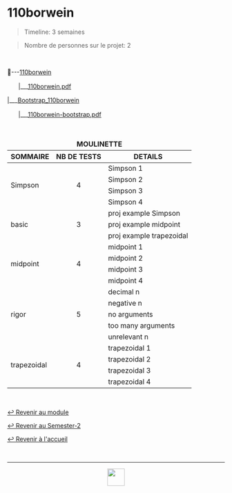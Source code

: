 # 110borwein

> Timeline: 3 semaines

> Nombre de personnes sur le projet: 2

<br>

📂---[110borwein](https://github.com/Studio-17/Epitech-Subjects/tree/main/Semester-2/B-MAT-200/110borwein/110borwein)

ㅤㅤ|\_\_\_[110borwein.pdf](https://github.com/Studio-17/Epitech-Subjects/blob/main/Semester-2/B-MAT-200/110borwein/110borwein/110borwein.pdf)

|\_\_\_[Bootstrap_110borwein](https://github.com/Studio-17/Epitech-Subjects/tree/main/Semester-2/B-MAT-200/110borwein/Bootstrap_110borwein)

ㅤㅤ|\_\_\_[110borwein-bootstrap.pdf](https://github.com/Studio-17/Epitech-Subjects/blob/main/Semester-2/B-MAT-200/110borwein/Bootstrap_110borwein/110borwein-bootstrap.pdf)


<br>


<table align="center">
    <thead>
        <tr>
            <td colspan="3" align="center"><strong>MOULINETTE</strong></td>
        </tr>
        <tr>
            <th>SOMMAIRE</th>
            <th>NB DE TESTS</th>
            <th>DETAILS</th>
        </tr>
    </thead>
    <tbody>
        <tr>
            <td rowspan="4">Simpson</td>
            <td rowspan="4" style="text-align: center;">4</td>
            <td>Simpson 1</td>
        </tr>
    		<tr>
			<td>Simpson 2</td>
		</tr>
		<tr>
			<td>Simpson 3</td>
		</tr>
		<tr>
			<td>Simpson 4</td>
		</tr>
        <tr>
            <td rowspan="3">basic</td>
            <td rowspan="3" style="text-align: center;">3</td>
            <td>proj example Simpson</td>
        </tr>
    		<tr>
			<td>proj example midpoint</td>
		</tr>
		<tr>
			<td>proj example trapezoidal</td>
		</tr>
        <tr>
            <td rowspan="4">midpoint</td>
            <td rowspan="4" style="text-align: center;">4</td>
            <td>midpoint 1</td>
        </tr>
    		<tr>
			<td>midpoint 2</td>
		</tr>
		<tr>
			<td>midpoint 3</td>
		</tr>
		<tr>
			<td>midpoint 4</td>
		</tr>
        <tr>
            <td rowspan="5">rigor</td>
            <td rowspan="5" style="text-align: center;">5</td>
            <td>decimal n</td>
        </tr>
    		<tr>
			<td>negative n</td>
		</tr>
		<tr>
			<td>no arguments</td>
		</tr>
		<tr>
			<td>too many arguments</td>
		</tr>
		<tr>
			<td>unrelevant n</td>
		</tr>
        <tr>
            <td rowspan="4">trapezoidal</td>
            <td rowspan="4" style="text-align: center;">4</td>
            <td>trapezoidal 1</td>
        </tr>
    		<tr>
			<td>trapezoidal 2</td>
		</tr>
		<tr>
			<td>trapezoidal 3</td>
		</tr>
		<tr>
			<td>trapezoidal 4</td>
		</tr>
	</tbody>
</table>

<br>

[↩️ Revenir au module](https://github.com/Studio-17/Epitech-Subjects/blob/main/Semester-2/B-MAT-200)

[↩️ Revenir au Semester-2](https://github.com/Studio-17/Epitech-Subjects/blob/main/Semester-2)

[↩️ Revenir à l'accueil](https://github.com/Studio-17/Epitech-Subjects/)

<br>

---

<div align="center">

<a href="https://github.com/Studio-17" target="_blank"><img src="https://github.com/Kaiwinta/Epitech-Subjects/blob/feat/Pge2028-first-year/assets/voc17.gif" width="40"></a>

</div>